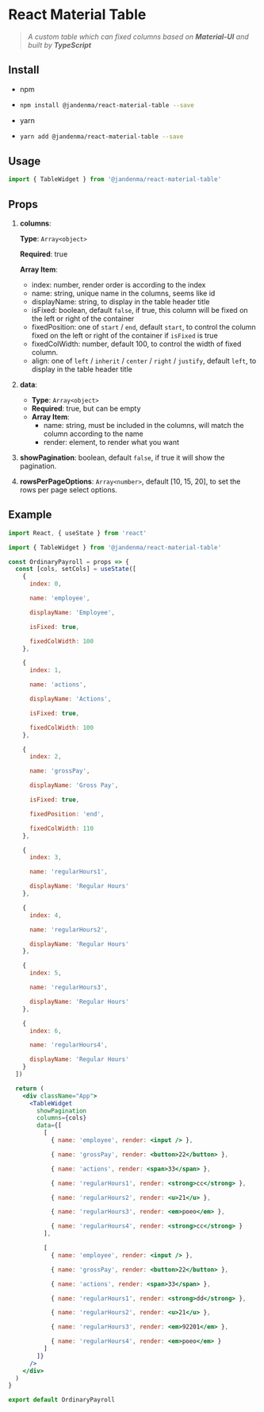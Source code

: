 # React Material Table

> _A custom table which can fixed columns based on **Material-UI** and built by **TypeScript**_

## Install

- npm

- ```bash
  npm install @jandenma/react-material-table --save
  ```

- yarn

- ```bash
  yarn add @jandenma/react-material-table --save
  ```

## Usage

```jsx
import { TableWidget } from '@jandenma/react-material-table'
```

## Props

1. **columns**:

   **Type**: `Array<object>`

   **Required**: true

   **Array Item**:

   - index: number, render order is according to the index
   - name: string, unique name in the columns, seems like id
   - displayName: string, to display in the table header title
   - isFixed: boolean, default `false`, if true, this column will be fixed on the left or right of the container
   - fixedPosition: one of `start` / `end`, default `start`, to control the column fixed on the left or right of the container if `isFixed` is true
   - fixedColWidth: number, default 100, to control the width of fixed column.
   - align: one of `left` / `inherit` / `center` / `right` / `justify`, default `left`, to display in the table header title

2. **data**:

   - **Type**: `Array<object>`
   - **Required**: true, but can be empty
   - **Array Item**:
     - name: string, must be included in the columns, will match the column according to the name
     - render: element, to render what you want

3. **showPagination**: boolean, default `false`, if true it will show the pagination.

4. **rowsPerPageOptions**: `Array<number>`, default [10, 15, 20], to set the rows per page select options.

## Example

```jsx
import React, { useState } from 'react'

import { TableWidget } from '@jandenma/react-material-table'

const OrdinaryPayroll = props => {
  const [cols, setCols] = useState([
    {
      index: 0,

      name: 'employee',

      displayName: 'Employee',

      isFixed: true,

      fixedColWidth: 100
    },

    {
      index: 1,

      name: 'actions',

      displayName: 'Actions',

      isFixed: true,

      fixedColWidth: 100
    },

    {
      index: 2,

      name: 'grossPay',

      displayName: 'Gross Pay',

      isFixed: true,

      fixedPosition: 'end',

      fixedColWidth: 110
    },

    {
      index: 3,

      name: 'regularHours1',

      displayName: 'Regular Hours'
    },

    {
      index: 4,

      name: 'regularHours2',

      displayName: 'Regular Hours'
    },

    {
      index: 5,

      name: 'regularHours3',

      displayName: 'Regular Hours'
    },

    {
      index: 6,

      name: 'regularHours4',

      displayName: 'Regular Hours'
    }
  ])

  return (
    <div className="App">
      <TableWidget
        showPagination
        columns={cols}
        data={[
          [
            { name: 'employee', render: <input /> },

            { name: 'grossPay', render: <button>22</button> },

            { name: 'actions', render: <span>33</span> },

            { name: 'regularHours1', render: <strong>cc</strong> },

            { name: 'regularHours2', render: <u>21</u> },

            { name: 'regularHours3', render: <em>poeo</em> },

            { name: 'regularHours4', render: <strong>cc</strong> }
          ],

          [
            { name: 'employee', render: <input /> },

            { name: 'grossPay', render: <button>22</button> },

            { name: 'actions', render: <span>33</span> },

            { name: 'regularHours1', render: <strong>dd</strong> },

            { name: 'regularHours2', render: <u>21</u> },

            { name: 'regularHours3', render: <em>92201</em> },

            { name: 'regularHours4', render: <em>poeo</em> }
          ]
        ]}
      />
    </div>
  )
}

export default OrdinaryPayroll
```

